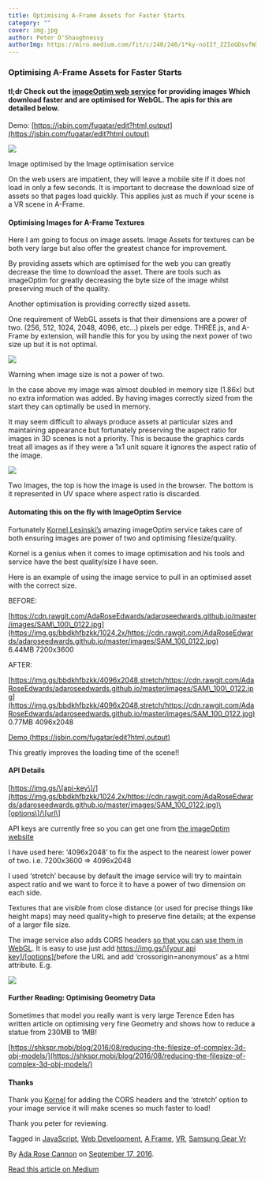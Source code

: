 ```yaml
---
title: Optimising A-Frame Assets for Faster Starts
category: ""
cover: img.jpg
author: Peter O'Shaughnessy
authorImg: https://miro.medium.com/fit/c/240/240/1*ky-noIIf_ZZIoGDsvfW3AA.jpeg
---
```


### Optimising A-Frame Assets for Faster Starts

#### tl;dr Check out the [imageOptim web service](https://imageoptim.com/api) for providing images Which download faster and are optimised for WebGL. The apis for this are detailed below.

Demo: [https://jsbin.com/fugatar/edit?html,output](https://jsbin.com/fugatar/edit?html,output)

![](https://cdn-images-1.medium.com/max/800/0*Ulib_PHYQk5CTmrk.jpg)

Image optimised by the Image optimisation service

On the web users are impatient, they will leave a mobile site if it does not load in only a few seconds. It is important to decrease the download size of assets so that pages load quickly. This applies just as much if your scene is a VR scene in A-Frame.

#### Optimising Images for A-Frame Textures

Here I am going to focus on image assets. Image Assets for textures can be both very large but also offer the greatest chance for improvement.

By providing assets which are optimised for the web you can greatly decrease the time to download the asset. There are tools such as imageOptim for greatly decreasing the byte size of the image whilst preserving much of the quality.

Another optimisation is providing correctly sized assets.

One requirement of WebGL assets is that their dimensions are a power of two. (256, 512, 1024, 2048, 4096, etc…) pixels per edge. THREE.js, and A-Frame by extension, will handle this for you by using the next power of two size up but it is not optimal.

![](https://cdn-images-1.medium.com/max/800/1*KAD0zJethGRRbJzZxBUPLA.png)

Warning when image size is not a power of two.

In the case above my image was almost doubled in memory size (1.86x) but no extra information was added. By having images correctly sized from the start they can optimally be used in memory.

It may seem difficult to always produce assets at particular sizes and maintaining appearance but fortunately preserving the aspect ratio for images in 3D scenes is not a priority. This is because the graphics cards treat all images as if they were a 1x1 unit square it ignores the aspect ratio of the image.

![](https://cdn-images-1.medium.com/max/800/1*tW6gwtbPtRnUmnCRi8PBgg.png)

Two Images, the top is how the image is used in the browser. The bottom is it represented in UV space where aspect ratio is discarded.

#### Automating this on the fly with ImageOptim Service

Fortunately [Kornel Lesinski’s](https://twitter.com/kornelski) amazing imageOptim service takes care of both ensuring images are power of two and optimising filesize/quality.

Kornel is a genius when it comes to image optimisation and his tools and service have the best quality/size I have seen.

Here is an example of using the image service to pull in an optimised asset with the correct size.

BEFORE:

[https://cdn.rawgit.com/AdaRoseEdwards/adaroseedwards.github.io/master/images/SAM\_100\_0122.jpg](https://img.gs/bbdkhfbzkk/1024,2x/https://cdn.rawgit.com/AdaRoseEdwards/adaroseedwards.github.io/master/images/SAM_100_0122.jpg)  
6.44MB 7200x3600

AFTER:

[https://img.gs/bbdkhfbzkk/4096x2048,stretch/https://cdn.rawgit.com/AdaRoseEdwards/adaroseedwards.github.io/master/images/SAM\_100\_0122.jpg](https://img.gs/bbdkhfbzkk/4096x2048,stretch/https://cdn.rawgit.com/AdaRoseEdwards/adaroseedwards.github.io/master/images/SAM_100_0122.jpg)  
0.77MB 4096x2048

[Demo (https://jsbin.com/fugatar/edit?html,output)](https://jsbin.com/fugatar/edit?html,output)

This greatly improves the loading time of the scene!!

#### API Details

[https://img.gs/\[api-key\]/](https://img.gs/bbdkhfbzkk/1024,2x/https://cdn.rawgit.com/AdaRoseEdwards/adaroseedwards.github.io/master/images/SAM_100_0122.jpg)\[options\]/\[url\]

API keys are currently free so you can get one from [the imageOptim website](https://imageoptim.com/api)

I have used here: ‘4096x2048’ to fix the aspect to the nearest lower power of two. i.e. 7200x3600 => 4096x2048

I used ‘stretch’ because by default the image service will try to maintain aspect ratio and we want to force it to have a power of two dimension on each side.

Textures that are visible from close distance (or used for precise things like height maps) may need quality=high to preserve fine details; at the expense of a larger file size.

The image service also adds CORS headers [so that you can use them in WebGL](https://hacks.mozilla.org/2011/11/using-cors-to-load-webgl-textures-from-cross-domain-images/). It is easy to use just add [https://img.gs/\[your api key\]/\[options\]/](https://img.gs/bbdkhfbzkk/1024,2x/https://cdn.rawgit.com/AdaRoseEdwards/adaroseedwards.github.io/master/images/SAM_100_0122.jpg)before the URL and add ‘crossorigin=anonymous’ as a html attribute. E.g.

<a-assets>  
   <img id="sky" src="[https://img.gs/bbdkhfbzkk/4096x2048,stretch/https://cdn.rawgit.com/AdaRoseEdwards/adaroseedwards.github.io/master/images/SAM\_100\_0122.jpg](https://img.gs/bbdkhfbzkk/1024,2x/https://cdn.rawgit.com/AdaRoseEdwards/adaroseedwards.github.io/master/images/SAM_100_0122.jpg)" crossorigin="anonymous" />  
</a-assets>

#### Further Reading: Optimising Geometry Data

Sometimes that model you really want is very large Terence Eden has written article on optimising very fine Geometry and shows how to reduce a statue from 230MB to 1MB!

[https://shkspr.mobi/blog/2016/08/reducing-the-filesize-of-complex-3d-obj-models/](https://shkspr.mobi/blog/2016/08/reducing-the-filesize-of-complex-3d-obj-models/)

#### Thanks

Thank you [Kornel](https://twitter.com/kornelski) for adding the CORS headers and the ‘stretch’ option to your image service it will make scenes so much faster to load!

Thank you peter for reviewing.

Tagged in [JavaScript](https://medium.com/tag/javascript), [Web Development](https://medium.com/tag/web-development), [A Frame](https://medium.com/tag/a-frame), [VR](https://medium.com/tag/vr), [Samsung Gear Vr](https://medium.com/tag/samsung-gear-vr)

By [Ada Rose Cannon](https://medium.com/@Lady_Ada_King) on [September 17, 2016](https://medium.com/p/4ec3bd35c6fc).

[Read this article on Medium](https://medium.com/@Lady_Ada_King/optimising-a-frame-assets-for-faster-starts-4ec3bd35c6fc)